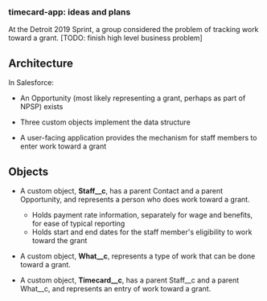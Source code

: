 ### timecard-app: ideas and plans

At the Detroit 2019 Sprint, a group considered the problem of tracking work toward a grant.  [TODO: finish high level business problem]

## Architecture
In Salesforce:

* An Opportunity (most likely representing a grant, perhaps as part of NPSP) exists

* Three custom objects implement the data structure

* A user-facing application provides the mechanism for staff members to enter work toward a grant


## Objects

* A custom object, __Staff\_\_c__, has a parent Contact and a parent Opportunity, and represents a person who does work toward a grant.
    * Holds payment rate information, separately for wage and benefits, for ease of typical reporting
    * Holds start and end dates for the staff member's eligibility to work toward the grant

* A custom object, __What\_\_c__, represents a type of work that can be done toward a grant.

* A custom object, __Timecard\_\_c__, has a parent Staff\_\_c and a parent What\_\_c, and represents an entry of work toward a grant.




